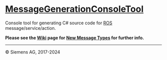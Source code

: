 # [MessageGenerationConsoleTool](https://github.com/siemens/ros-sharp/blob/master/Libraries/MessageGenerationConsoleTool) #
Console tool for generating C# source code for [ROS](http://www.ros.org/) message/service/action.

__Please see the [Wiki](https://github.com/siemens/ros-sharp/wiki) page for [New Message Types](https://github.com/siemens/ros-sharp/wiki/Dev_NewMessageTypes) for further info.__

---

© Siemens AG, 2017-2024

